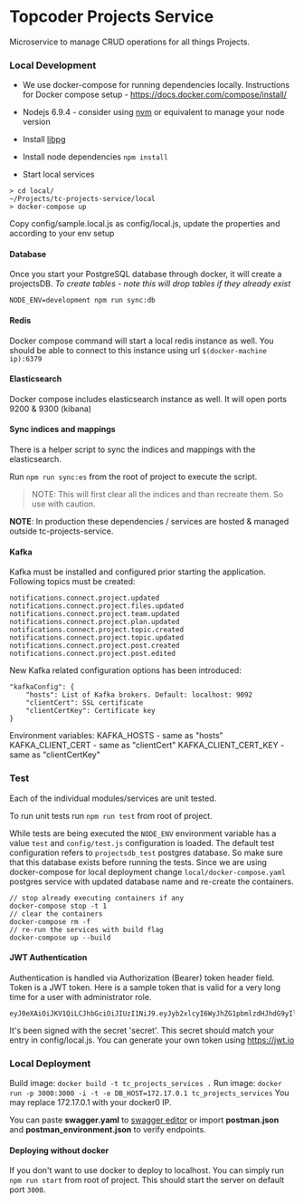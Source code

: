 # Topcoder Projects Service

Microservice to manage CRUD operations for all things Projects.

### Local Development
* We use docker-compose for running dependencies locally. Instructions for Docker compose setup - https://docs.docker.com/compose/install/
* Nodejs 6.9.4 - consider using [nvm](https://github.com/creationix/nvm) or equivalent to manage your node version
* Install [libpg](https://www.npmjs.com/package/pg-native)
* Install node dependencies
`npm install`

* Start local services
```~/Projects/tc-projects-service
> cd local/
~/Projects/tc-projects-service/local
> docker-compose up
```
Copy config/sample.local.js as config/local.js, update the properties and according to your env setup

#### Database
Once you start your PostgreSQL database through docker, it will create a projectsDB.
*To create tables - note this will drop tables if they already exist*
```
NODE_ENV=development npm run sync:db
```

#### Redis
Docker compose command will start a local redis instance as well. You should be able to connect to this instance using url `$(docker-machine ip):6379`

#### Elasticsearch
Docker compose includes elasticsearch instance as well. It will open ports 9200 & 9300 (kibana)

#### Sync indices and mappings

There is a helper script to sync the indices and mappings with the elasticsearch.

Run `npm run sync:es` from the root of project to execute the script.

> NOTE: This will first clear all the indices and than recreate them. So use with caution.

**NOTE**: In production these dependencies / services are hosted & managed outside tc-projects-service.

#### Kafka
Kafka must be installed and configured prior starting the application.
Following topics must be created:
```
notifications.connect.project.updated
notifications.connect.project.files.updated
notifications.connect.project.team.updated
notifications.connect.project.plan.updated
notifications.connect.project.topic.created
notifications.connect.project.topic.updated
notifications.connect.project.post.created
notifications.connect.project.post.edited
```

New Kafka related configuration options has been introduced:
```
"kafkaConfig": {
    "hosts": List of Kafka brokers. Default: localhost: 9092
    "clientCert": SSL certificate
    "clientCertKey": Certificate key
}
```
Environment variables:
KAFKA_HOSTS - same as "hosts"
KAFKA_CLIENT_CERT - same as "clientCert"
KAFKA_CLIENT_CERT_KEY - same as "clientCertKey"

### Test

Each of the individual modules/services are unit tested.

To run unit tests run `npm run test` from root of project.

While tests are being executed the `NODE_ENV` environment variable has a value `test` and `config/test.js` configuration is loaded. The default test configuration refers to `projectsdb_test` postgres database. So make sure that this database exists before running the tests. Since we are using docker-compose for local deployment change `local/docker-compose.yaml` postgres service with updated database name and re-create the containers.

```
// stop already executing containers if any
docker-compose stop -t 1
// clear the containers
docker-compose rm -f
// re-run the services with build flag
docker-compose up --build
```

#### JWT Authentication
Authentication is handled via Authorization (Bearer) token header field. Token is a JWT token. Here is a sample token that is valid for a very long time for a user with administrator role.
```
eyJ0eXAiOiJKV1QiLCJhbGciOiJIUzI1NiJ9.eyJyb2xlcyI6WyJhZG1pbmlzdHJhdG9yIl0sImlzcyI6Imh0dHBzOi8vYXBpLnRvcGNvZGVyLWRldi5jb20iLCJoYW5kbGUiOiJwc2hhaDEiLCJleHAiOjI0NjI0OTQ2MTgsInVzZXJJZCI6IjQwMTM1OTc4IiwiaWF0IjoxNDYyNDk0MDE4LCJlbWFpbCI6InBzaGFoMUB0ZXN0LmNvbSIsImp0aSI6ImY0ZTFhNTE0LTg5ODAtNDY0MC04ZWM1LWUzNmUzMWE3ZTg0OSJ9.XuNN7tpMOXvBG1QwWRQROj7NfuUbqhkjwn39Vy4tR5I
```
It's been signed with the secret 'secret'. This secret should match your entry in config/local.js. You can generate your own token using https://jwt.io

### Local Deployment
Build image:
`docker build -t tc_projects_services .`
Run image:
`docker run -p 3000:3000 -i -t -e DB_HOST=172.17.0.1 tc_projects_services`
You may replace 172.17.0.1 with your docker0 IP.

You can paste **swagger.yaml** to  [swagger editor](http://editor.swagger.io/) or import **postman.json** and **postman_environment.json** to verify endpoints.

#### Deploying without docker
If you don't want to use docker to deploy to localhost. You can simply run `npm run start` from root of project. This should start the server on default port `3000`.
